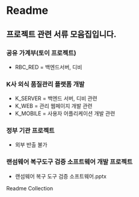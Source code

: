 # Readme

## 프로젝트 관련 서류 모음집입니다.

### 공유 가계부(토이 프로젝트)
  - RBC_RED = 백엔드서버, 디비 

### K사 외식 품질관리 플랫폼 개발

  - K_SERVER = 백엔드 서버, 디비 관련 
  - K_WEB = 관리 웹페이지 개발 관련
  - K_MOBILE = 사용자 어플리케이션 개발 관련
  
### 정부 기관 프로젝트
  - 외부 반출 불가
  
### 랜섬웨어 복구도구 검증 소프트웨어 개발 프로젝트
  - 랜섬웨어 복구 도구 검증 소프트웨어.pptx

Readme Collection
